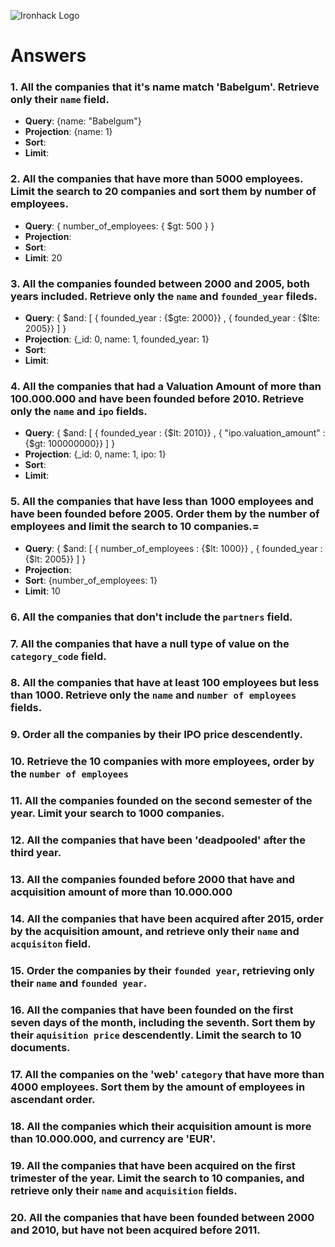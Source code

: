 ![Ironhack Logo](https://i.imgur.com/1QgrNNw.png)

# Answers

### 1. All the companies that it's name match 'Babelgum'. Retrieve only their `name` field.

- **Query**: {name: "Babelgum"}
- **Projection**: {name: 1}
- **Sort**:
- **Limit**:

### 2. All the companies that have more than 5000 employees. Limit the search to 20 companies and sort them by **number of employees**.

- **Query**: { number_of_employees: { $gt: 500 } }
- **Projection**:
- **Sort**:
- **Limit**: 20

### 3. All the companies founded between 2000 and 2005, both years included. Retrieve only the `name` and `founded_year` fileds.

- **Query**: { $and: [ { founded_year : {$gte: 2000}} , { founded_year : {$lte: 2005}} ] }
- **Projection**: {_id: 0, name: 1, founded_year: 1}
- **Sort**:
- **Limit**:

### 4. All the companies that had a Valuation Amount of more than 100.000.000 and have been founded before 2010. Retrieve only the `name` and `ipo` fields.

- **Query**: { $and: [ { founded_year : {$lt: 2010}} , { "ipo.valuation_amount" : {$gt: 100000000}} ] }
- **Projection**: {_id: 0, name: 1, ipo: 1}
- **Sort**:
- **Limit**:

### 5. All the companies that have less than 1000 employees and have been founded before 2005. Order them by the number of employees and limit the search to 10 companies.=

- **Query**: { $and: [ { number_of_employees : {$lt: 1000}} , { founded_year : {$lt: 2005}} ] }
- **Projection**:
- **Sort**: {number_of_employees: 1}
- **Limit**: 10

### 6. All the companies that don't include the `partners` field.

<!-- Your Code Goes Here -->

### 7. All the companies that have a null type of value on the `category_code` field.

<!-- Your Code Goes Here -->

### 8. All the companies that have at least 100 employees but less than 1000. Retrieve only the `name` and `number of employees` fields.

<!-- Your Code Goes Here -->

### 9. Order all the companies by their IPO price descendently.

<!-- Your Code Goes Here -->

### 10. Retrieve the 10 companies with more employees, order by the `number of employees`

<!-- Your Code Goes Here -->

### 11. All the companies founded on the second semester of the year. Limit your search to 1000 companies.

<!-- Your Code Goes Here -->

### 12. All the companies that have been 'deadpooled' after the third year.

<!-- Your Code Goes Here -->

### 13. All the companies founded before 2000 that have and acquisition amount of more than 10.000.000

<!-- Your Code Goes Here -->

### 14. All the companies that have been acquired after 2015, order by the acquisition amount, and retrieve only their `name` and `acquisiton` field.

<!-- Your Code Goes Here -->

### 15. Order the companies by their `founded year`, retrieving only their `name` and `founded year`.

<!-- Your Code Goes Here -->

### 16. All the companies that have been founded on the first seven days of the month, including the seventh. Sort them by their `aquisition price` descendently. Limit the search to 10 documents.

<!-- Your Code Goes Here -->

### 17. All the companies on the 'web' `category` that have more than 4000 employees. Sort them by the amount of employees in ascendant order.

<!-- Your Code Goes Here -->

### 18. All the companies which their acquisition amount is more than 10.000.000, and currency are 'EUR'.

<!-- Your Code Goes Here -->

### 19. All the companies that have been acquired on the first trimester of the year. Limit the search to 10 companies, and retrieve only their `name` and `acquisition` fields.

<!-- Your Code Goes Here -->

### 20. All the companies that have been founded between 2000 and 2010, but have not been acquired before 2011.

<!-- Your Code Goes Here -->
